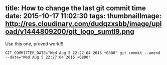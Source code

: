 title: How to change the last git commit time
date: 2015-10-17 11:02:30
tags:
thumbnailImage: http://res.cloudinary.com/dudqzxsbb/image/upload/v1444809200/git_logo_sumtl9.png
---

Use this one, proved work!!!
```
GIT_COMMITTER_DATE="Wed Aug 5 22:27:04 2015 +0800" git commit --amend --date="Wed Aug 5 22:27:04 2015 +0800"
```
